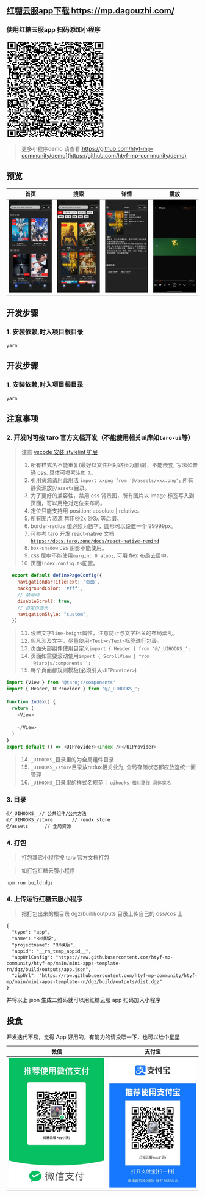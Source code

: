## [红糖云服app下载 https://mp.dagouzhi.com/ ](https://mp.dagouzhi.com/)

### 使用红糖云服app 扫码添加小程序

[![小程序码](./qrcode.png)](https://share.dagouzhi.com/#/pages/index/index?data=%7B%22type%22%3A%22app%22%2C%22name%22%3A%22%E7%94%B5%E5%BD%B1%E5%9F%BA%E5%9C%B0%22%2C%22projectname%22%3A%22%E7%94%B5%E5%BD%B1%E5%9F%BA%E5%9C%B0%22%2C%22appid%22%3A%22movie_996%22%2C%22appUrlConfig%22%3A%22https%3A%2F%2Fraw.githubusercontent.com%2Fhtyf-mp-community%2Fmovie%2Fmain%2Fdgz%2Fbuild%2Foutputs%2Fapp.json%22%2C%22zipUrl%22%3A%22https%3A%2F%2Fraw.githubusercontent.com%2Fhtyf-mp-community%2Fmovie%2Fmain%2Fdgz%2Fbuild%2Foutputs%2Fdist.dgz%22%7D)

>更多小程序demo 请查看[https://github.com/htyf-mp-community/demo](https://github.com/htyf-mp-community/demo)

## 预览

| 首页  | 搜索 | 详情 | 播放 |
| ------------- | ------------- | ------------- | ------------- |
| ![小程序码](./docs/IMG_5063_.png)  | ![小程序码](./docs/IMG_5064_.png) | ![小程序码](./docs/IMG_5065_.png)  | ![小程序码](./docs/IMG_5066_.png)  |


## 开发步骤

### 1. 安装依赖,时入项目根目录

```
yarn
```

## 开发步骤

### 1. 安装依赖,时入项目根目录

```
yarn
```

## 注意事项

### 2. 开发时可按 taro 官方文档开发（不能使用相关ui库如`taro-ui`等）

> 注意
> [vscode 安装 stylelint 扩展](https://marketplace.visualstudio.com/items?itemName=stylelint.vscode-stylelint)
>
> 1. 所有样式名不能重复(最好以文件相对路径为前缀)，不能嵌套, 写法如普通 css. 具体可参考`注意 7`。
> 2. 引用资源请用此用法 `import xxpng from '@/assets/xxx.png';` 所有静资源放`@/assets`目录。
> 3. 为了更好的兼容性，禁用 css 背景图，所有图片以 image 标签写入到页面，可以用绝对定位来布局。
> 4. 定位只能支持用 position: absolute | relative。
> 5. 所有图片资源 禁用@2x @3x 等后缀。
> 6. border-radius 值必须为数字，圆形可以设置一个 99999px。
> 7. 可参考 taro 开发 react-native 文档 [`https://docs.taro.zone/docs/react-native-remind`](https://docs.taro.zone/docs/react-native-remind)
> 8. `box-shadow` css 阴影不能使用。
> 9. css 居中不能使用`margin: 0 atuo;`, 可用 flex 布局去居中。
> 10. 页面`index.config.ts`配置。

  ```javascript
    export default definePageConfig({
      navigationBarTitleText: '页面',
      backgroundColor: '#fff',
      // 禁滚动
      disableScroll: true,
      // 自定页面头
      navigationStyle: "custom",
    })
  ```

> 11. 设置文字`line-height`属性，注意防止与文字相关的布局紊乱。 
> 12. 但凡涉及文字，尽量使用`<Text></Text>`标签进行包裹。 
> 11. 页面头部组件使用自定义`import { Header } from '@/_UIHOOKS_';`
> 12. 页面如需要滚动使用`import { ScrollView } from '@tarojs/components'';`
> 13. 每个页面都规则模板(必须引入`<UIProvider>`)
```javascript
import {View } from '@tarojs/components'
import { Header, UIProvider } from '@/_UIHOOKS_';

function Index() {
  return (
    <View>
      
    </View>
  )
}
export default () => <UIProvider><Index /></UIProvider>
```
> 14. `_UIHOOKS_`目录里的为全局组件目录
> 15. `_UIHOOKS_/store`目录放redux相关业为, 全局存储状态都应放这统一面管理
> 16. `_UIHOOKS_`目录里的样式名规范： `uihooks-相对路径-具体类名`

### 3. 目录

```
@/_UIHOOKS_ // 公共组件/公共方法
@/_UIHOOKS_/store       // reudx store
@/assets      // 全局资源 
```

### 4. 打包

> 打包其它小程序按 taro 官方文档打包

> 如打包红糖云服小程序

```
npm run build:dgz
```

### 4. 上传运行红糖云服小程序

> 把打包出来的根目录 dgz/build/outputs 目录上传自己的 oss/cos 上

```
{
  "type": "app",
  "name": "RN模版",
  "projectname": "RN模版",
  "appid": "__rn_temp_appid__",
  "appUrlConfig": "https://raw.githubusercontent.com/htyf-mp-community/htyf-mp/main/mini-apps-template-rn/dgz/build/outputs/app.json",
  "zipUrl": "https://raw.githubusercontent.com/htyf-mp-community/htyf-mp/main/mini-apps-template-rn/dgz/build/outputs/dist.dgz"
}
```

并将以上 json 生成二维码就可以用红糖云服 app 扫码加入小程序

## 投食

开发迭代不易，觉得 App 好用的，有能力的请投喂一下，也可以给个星星

| 微信  | 支付宝 |
| ------------- | ------------- |
| ![微信](./docs/IMG_5087.jpg)  | ![支付宝](./docs/IMG_5088.jpg) |